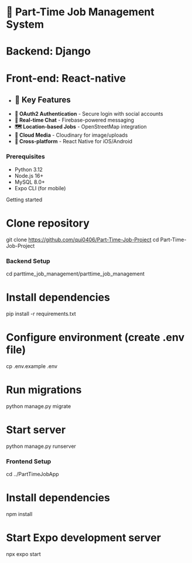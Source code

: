 # 🚀 Part-Time Job Management System

# Backend: Django
# Front-end: React-native

- ## 🌟 Key Features
- **🔐 OAuth2 Authentication** - Secure login with social accounts
- **💬 Real-time Chat** - Firebase-powered messaging
- **🗺️ Location-based Jobs** - OpenStreetMap integration
- **📸 Cloud Media** - Cloudinary for image/uploads
- **📱 Cross-platform** - React Native for iOS/Android

### Prerequisites
- Python 3.12
- Node.js 16+
- MySQL 8.0+
- Expo CLI (for mobile)

Getting started
# Clone repository
git clone https://github.com/qui0406/Part-Time-Job-Project
cd Part-Time-Job-Project


### Backend Setup
cd parttime_job_management/parttime_job_management

# Install dependencies
pip install -r requirements.txt

# Configure environment (create .env file)
cp .env.example .env

# Run migrations
python manage.py migrate

# Start server
python manage.py runserver

### Frontend Setup
cd ../PartTimeJobApp

# Install dependencies
npm install

# Start Expo development server
npx expo start


